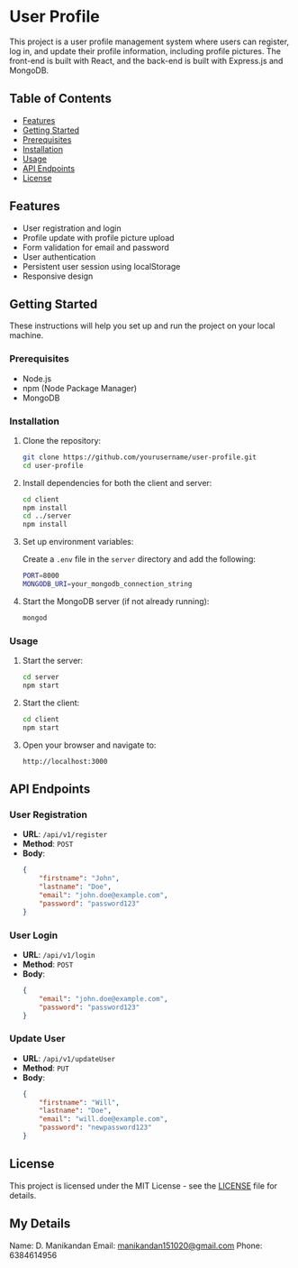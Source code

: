 # User Profile

This project is a user profile management system where users can register, log in, and update their profile information, including profile pictures. The front-end is built with React, and the back-end is built with Express.js and MongoDB.

## Table of Contents

- [Features](#features)
- [Getting Started](#getting-started)
- [Prerequisites](#prerequisites)
- [Installation](#installation)
- [Usage](#usage)
- [API Endpoints](#api-endpoints)
- [License](#license)

## Features

- User registration and login
- Profile update with profile picture upload
- Form validation for email and password
- User authentication
- Persistent user session using localStorage
- Responsive design

## Getting Started

These instructions will help you set up and run the project on your local machine.

### Prerequisites

- Node.js
- npm (Node Package Manager)
- MongoDB

### Installation

1. Clone the repository:
    ```sh
    git clone https://github.com/yourusername/user-profile.git
    cd user-profile
    ```

2. Install dependencies for both the client and server:
    ```sh
    cd client
    npm install
    cd ../server
    npm install
    ```

3. Set up environment variables:

    Create a `.env` file in the `server` directory and add the following:
    ```sh
    PORT=8000
    MONGODB_URI=your_mongodb_connection_string
    ```

4. Start the MongoDB server (if not already running):
    ```sh
    mongod
    ```

### Usage

1. Start the server:
    ```sh
    cd server
    npm start
    ```

2. Start the client:
    ```sh
    cd client
    npm start
    ```

3. Open your browser and navigate to:
    ```
    http://localhost:3000
    ```

## API Endpoints

### User Registration

- **URL**: `/api/v1/register`
- **Method**: `POST`
- **Body**:
    ```json
    {
        "firstname": "John",
        "lastname": "Doe",
        "email": "john.doe@example.com",
        "password": "password123"
    }
    ```

### User Login

- **URL**: `/api/v1/login`
- **Method**: `POST`
- **Body**:
    ```json
    {
        "email": "john.doe@example.com",
        "password": "password123"
    }
    ```

### Update User

- **URL**: `/api/v1/updateUser`
- **Method**: `PUT`
- **Body**:
    ```json
    {
        "firstname": "Will",
        "lastname": "Doe",
        "email": "will.doe@example.com",
        "password": "newpassword123"
    }
    ```

## License

This project is licensed under the MIT License - see the [LICENSE](LICENSE) file for details.

## My Details

Name: D. Manikandan
Email: manikandan151020@gmail.com
Phone: 6384614956
